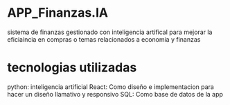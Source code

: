 # APP_Finanzas.IA
sistema de finanzas gestionado con inteligencia artifical para mejorar la eficiaincia en compras o temas relacionados a economia y finanzas
# tecnologias utilizadas 
python: inteligencia artificial 
React: Como diseño e implementacion para hacer un diseño llamativo y responsivo
SQL: Como base de datos de la app 
